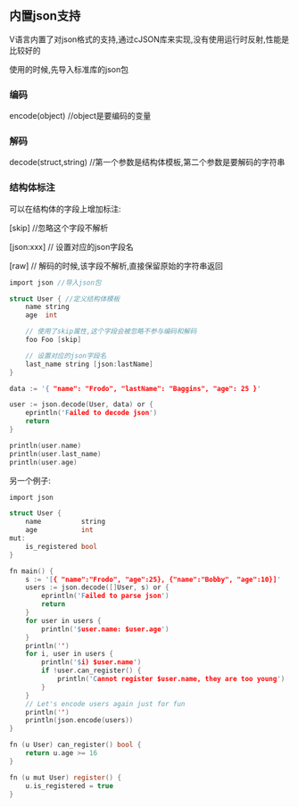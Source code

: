 ## 内置json支持

V语言内置了对json格式的支持,通过cJSON库来实现,没有使用运行时反射,性能是比较好的

使用的时候,先导入标准库的json包

### 编码

encode(object)    //object是要编码的变量

### 解码

 decode(struct,string)   //第一个参数是结构体模板,第二个参数是要解码的字符串

### 结构体标注

可以在结构体的字段上增加标注:

[skip]          //忽略这个字段不解析

[json:xxx]  // 设置对应的json字段名

[raw]         // 解码的时候,该字段不解析,直接保留原始的字符串返回

```c
import json //导入json包

struct User { //定义结构体模板
	name string
	age  int

	// 使用了skip属性,这个字段会被忽略不参与编码和解码
	foo Foo [skip]  

	// 设置对应的json字段名
	last_name string [json:lastName]  
}

data := '{ "name": "Frodo", "lastName": "Baggins", "age": 25 }'

user := json.decode(User, data) or {
	eprintln('Failed to decode json')
	return
}

println(user.name)
println(user.last_name)
println(user.age)
```

另一个例子:

```c
import json

struct User {
	name          string
	age           int
mut:
	is_registered bool
}

fn main() {
	s := '[{ "name":"Frodo", "age":25}, {"name":"Bobby", "age":10}]'
	users := json.decode([]User, s) or {
		eprintln('Failed to parse json')
		return
	}
	for user in users {
		println('$user.name: $user.age')
	}
	println('')
	for i, user in users {
		println('$i) $user.name')
		if !user.can_register() {
			println('Cannot register $user.name, they are too young')
		}
	}
	// Let's encode users again just for fun
	println('')
	println(json.encode(users))
}

fn (u User) can_register() bool {
	return u.age >= 16
}

fn (u mut User) register() {
	u.is_registered = true
}
```

